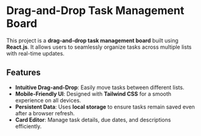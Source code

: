 # Drag-and-Drop Task Management Board

This project is a **drag-and-drop task management board** built using **React.js**. It allows users to seamlessly organize tasks across multiple lists with real-time updates.

## Features
- **Intuitive Drag-and-Drop**: Easily move tasks between different lists.
- **Mobile-Friendly UI**: Designed with **Tailwind CSS** for a smooth experience on all devices.
- **Persistent Data**: Uses **local storage** to ensure tasks remain saved even after a browser refresh.
- **Card Editor**: Manage task details, due dates, and descriptions efficiently.
